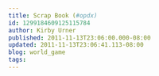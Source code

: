 ```yaml
---
title: Scrap Book (#opdx)
id: 1299184609125115784
author: Kirby Urner
published: 2011-11-13T23:06:00.000-08:00
updated: 2011-11-13T23:06:41.113-08:00
blog: world_game
tags: 
---
```


